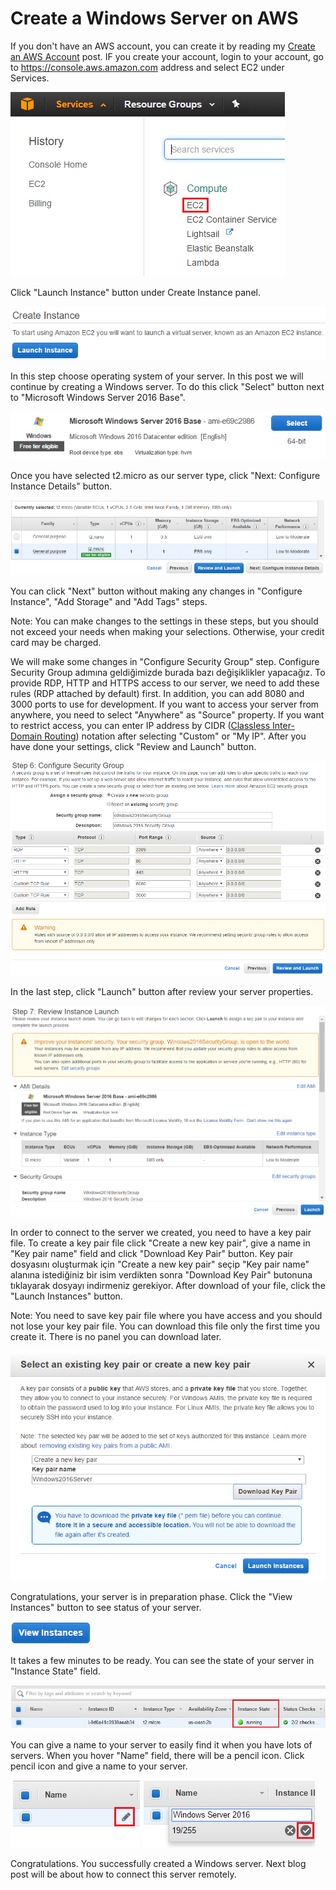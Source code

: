# Create a Windows Server on AWS

If you don't have an AWS account, you can create it by reading my [Create an AWS Account](http://dogukandemir.com/en/create-an-aws-account/) post. IF you create your account, login to your account, go to https://console.aws.amazon.com address and select EC2 under Services.

![Services EC2](https://raw.githubusercontent.com/dogukandemir/blog-posts/master/en/create-a-windows-server-on-aws/images/console-services-compute-ec2.png)



Click "Launch Instance" button under Create Instance panel.

![Launch Instance](https://raw.githubusercontent.com/dogukandemir/blog-posts/master/en/create-a-windows-server-on-aws/images/console-create-instance.png)



In this step choose operating system of your server. In this post we will continue by creating a Windows server. To do this click "Select" button next to "Microsoft Windows Server 2016 Base".

![Microsoft Windows Server 2016 Base](https://raw.githubusercontent.com/dogukandemir/blog-posts/master/en/create-a-windows-server-on-aws/images/windows-server-2016-select-button.png)



Once you have selected t2.micro as our server type, click "Next: Configure Instance Details" button.

![Instance Type](https://raw.githubusercontent.com/dogukandemir/blog-posts/master/en/create-a-windows-server-on-aws/images/instance-type-configure-button.png)



You can click "Next" button without making any changes in "Configure Instance", "Add Storage" and "Add Tags" steps.

Note: You can make changes to the settings in these steps, but you should not exceed your needs when making your selections. Otherwise, your credit card may be charged.



We will make some changes in "Configure Security Group" step. Configure Security Group adımına geldiğimizde burada bazı değişiklikler yapacağız. To provide RDP, HTTP and HTTPS access to our server, we need to add these rules (RDP attached by default) first. In addition, you can add 8080 and 3000 ports to use for development. If you want to access your server from anywhere, you need to select "Anywhere" as "Source" property. If you want to restrict access, you can enter IP address by CIDR ([Classless Inter-Domain Routing](https://en.wikipedia.org/wiki/Classless_Inter-Domain_Routing)) notation after selecting "Custom" or "My IP". After you have done your settings, click "Review and Launch" button.

![Configure Security Group](https://raw.githubusercontent.com/dogukandemir/blog-posts/master/en/create-a-windows-server-on-aws/images/security-group.png)



In the last step, click "Launch" button after review your server properties.

![Launch Instance](https://raw.githubusercontent.com/dogukandemir/blog-posts/master/en/create-a-windows-server-on-aws/images/review-instance-launch.png)



In order to connect to the server we created, you need to have a key pair file. To create a key pair file click "Create a new key pair", give a name in "Key pair name" field and click "Download Key Pair" button. Key pair dosyasını oluşturmak için "Create a new key pair" seçip "Key pair name" alanına istediğiniz bir isim verdikten sonra "Download Key Pair" butonuna tıklayarak dosyayı indirmeniz gerekiyor. After download of your file, click the "Launch Instances" button.

Note: You need to save key pair file where you have access and you should not lose your key pair file. You can download this file only the first time you create it. There is no panel you can download later.

![Create a new key pair](https://raw.githubusercontent.com/dogukandemir/blog-posts/master/en/create-a-windows-server-on-aws/images/key-pair-launch-instances.png)



Congratulations, your server is in preparation phase. Click the "View Instances" button to see status of your server.

[![View Instance](https://raw.githubusercontent.com/dogukandemir/blog-posts/master/en/create-a-windows-server-on-aws/images/view-instances.png)](https://console.aws.amazon.com/ec2/v2/home?#Instances:sort=instanceId)



It takes a few minutes to be ready. You can see the state of your server in "Instance State" field.

![Instance State](https://raw.githubusercontent.com/dogukandemir/blog-posts/master/en/create-a-windows-server-on-aws/images/view-instances-instance-state.png)



You can give a name to your server to easily find it when you have lots of servers. When you hover "Name" field, there will be a pencil icon. Click pencil icon and give a name to your server.

![Edit Name](https://raw.githubusercontent.com/dogukandemir/blog-posts/master/en/create-a-windows-server-on-aws/images/view-instances-edit-name-button.png) ![Name Edit](https://raw.githubusercontent.com/dogukandemir/blog-posts/master/en/create-a-windows-server-on-aws/images/view-instances-edit-name-done-button.png)



Congratulations. You successfully created a Windows server. Next blog post will be about how to connect this server remotely.